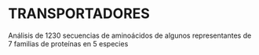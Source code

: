 # TRANSPORTADORES
Análisis de 1230 secuencias de aminoácidos de algunos representantes de 7 familias de proteínas en 5 especies
